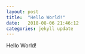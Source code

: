 ```yaml
---
layout: post
title:  "Hello World!"
date:   2018-08-06 21:46:12
categories: jekyll update
---
```

Hello World!